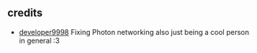 
## credits
- [developer9998](https://github.com/developer9998) Fixing Photon networking also just being a cool person in general :3 
